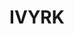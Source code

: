 ---
ee_id: '4453'
site: '1'
type: '2'
long_id: 2018-072 IVYRK
url: 2018-072-ivyrk
title: IVYRK
year: '2018'
medium: IQDemy Premium UV ink on​ ​IKEA LINNMON​ table tops
commission:
add_credit:
dims: 118 x 29.5
pitch:
ps:
live_url:
related:
youtube:
imgs: ivry-2018-072-db-ug--h7yX.jpg
subheading:
year2: '2018'
download:
add_credits:
related_code:
layout: things-i-made
---